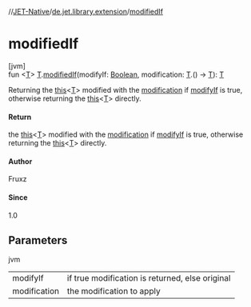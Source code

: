 //[JET-Native](../../index.md)/[de.jet.library.extension](index.md)/[modifiedIf](modified-if.md)

# modifiedIf

[jvm]\
fun &lt;[T](modified-if.md)&gt; [T](modified-if.md).[modifiedIf](modified-if.md)(modifyIf: [Boolean](https://kotlinlang.org/api/latest/jvm/stdlib/kotlin/-boolean/index.html), modification: [T](modified-if.md).() -&gt; [T](modified-if.md)): [T](modified-if.md)

Returning the [this](../../../JET-Native/de.jet.library.extension/index.md)<[T](modified-if.md)> modified with the [modification](modified-if.md) if [modifyIf](modified-if.md) is true, otherwise returning the [this](../../../JET-Native/de.jet.library.extension/index.md)<[T](modified-if.md)> directly.

#### Return

the [this](../../../JET-Native/de.jet.library.extension/index.md)<[T](modified-if.md)> modified with the [modification](modified-if.md) if [modifyIf](modified-if.md) is true, otherwise returning the [this](../../../JET-Native/de.jet.library.extension/index.md)<[T](modified-if.md)> directly.

#### Author

Fruxz

#### Since

1.0

## Parameters

jvm

| | |
|---|---|
| modifyIf | if true modification is returned, else original |
| modification | the modification to apply |
